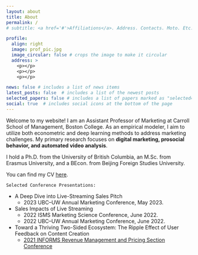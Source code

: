 ```yaml
---
layout: about
title: About
permalink: /
# subtitle: <a href='#'>Affiliations</a>. Address. Contacts. Moto. Etc.

profile:
  align: right
  image: prof_pic.jpg
  image_circular: false # crops the image to make it circular
  address: >
    <p></p>
    <p></p>
    <p></p>

news: false # includes a list of news items
latest_posts: false  # includes a list of the newest posts
selected_papers: false # includes a list of papers marked as "selected={true}"
social: true  # includes social icons at the bottom of the page
---
```

Welcome to my website! I am an Assistant Professor of Marketing at Carroll School of Management, Boston College.
As an empirical modeler, I aim to utilize both econometric and deep learning methods to address marketing challenges. My primary research focuses on **digital marketing, prosocial behavior, and automated video analysis**.

I hold a Ph.D. from the University of British Columbia, an M.Sc. from Erasmus University, and a BEcon. from Beijing Foreign Studies University.

You can find my CV [here](https://www.dropbox.com/scl/fi/ch12dx9b84rtmbxmqn9pk/resume_20240709.pdf?rlkey=836904clxtnobox6y4deyfurt&st=kqk5jdef&dl=0).

`Selected Conference Presentations:`
- A Deep Dive into Live-Streaming Sales Pitch
  - 2023 UBC–UW Annual Marketing Conference, May 2023.
- Sales Impacts of Live Streaming
  - 2022 ISMS Marketing Science Conference, June 2022.
  - 2022 UBC–UW Annual Marketing Conference, June 2022.  
- Toward a Thriving Two-Sided Ecosystem: The Ripple Effect of User Feedback on Content Creation
  - [2021 INFORMS Revenue Management and Pricing Section Conference](https://carey.jhu.edu/faculty/seminars-conferences/informs-conference)
